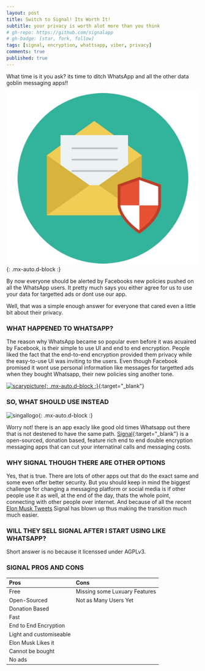 ```yaml
---
layout: post
title: Switch to Signal! Its Worth It!
subtitle: your privacy is worth alot more than you think
# gh-repo: https://github.com/signalapp
# gh-badge: [star, fork, follow]
tags: [signal, encryption, whattsapp, viber, privacy]
comments: true
published: true
---
```


What time is it you ask? its time to ditch WhatsApp and all the other data goblin messaging apps!!

![encryption](/assets/img/signalheader.png){: .mx-auto.d-block :}

By now everyone should be alerted by Facebooks new policies pushed on all the WhatsApp users. It pretty much says you either agree for us to use your data for targetted ads or dont use our app.

Well, that was a simple enough answer for everyone that cared even a little bit about their privacy.

### WHAT HAPPENED TO WHATSAPP?

The reason why WhatsApp became so popular even before it was acuaired by Facebook, is their simple to use UI and end to end encryption. People liked the fact that the end-to-end encryption provided them privacy while the easy-to-use UI was inviting to the users. Even though Facebook promised it wont use personal information like messages for targetted ads when they bought Whatsapp, their new policies sing another tone.

[![scarypicture](https://i1.wp.com/9to5mac.com/wp-content/uploads/sites/6/2021/01/App-privacy-labels-messaging-apps.png){: .mx-auto.d-block :}](https://9to5mac.com/2021/01/04/app-privacy-labels-messaging-apps/){:target="_blank"}

### SO, WHAT SHOULD USE INSTEAD

![singallogo](https://www.signal.org/assets/header/logo-f7ef605fe417d5520d38d546b3b774b4261c75220b9904da4d8b2ffc19a761ff.png){: .mx-auto.d-block :}

Worry not! there is an app exacly like good old times Whatsapp out there that is not destened to have the same path. [Signal](https://signal.org){:target="_blank"} is a open-sourced, donation based, feature rich end to end double encryption messaging apps that can cut your internatinal calls and messaging costs.

### WHY SIGNAL THOUGH THERE ARE OTHER OPTIONS

Yes, that is true. There are lots of other apps out that do the exact same and some even offer better security. But you should keep in mind the biggest challenge for changing a messaging platform or social media is if other people use it as well, at the end of the day, thats the whole point, connecting with other people over internet. And because of all the recent [Elon Musk Tweets](https://twitter.com/elonmusk/status/1347165127036977153) Signal has blown up thus making the transition much much easier.

### WILL THEY SELL SIGNAL AFTER I START USING LIKE WHATSAPP?

Short answer is no because it licenssed under AGPLv3.

### SIGNAL PROS AND CONS

| Pros | Cons |
| :------ |:------ |
| Free | Missing some Luxuary Features |
| Open-Sourced | Not as Many Users Yet |
| Donation Based | |
| Fast | |
| End to End Encryption | |
| Light and customiseable | |
| Elon Musk Likes it | |
| Cannot be bought | |
| No ads | |

